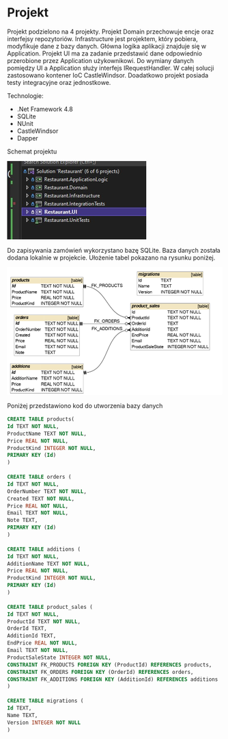 # Projekt
Projekt podzielono na 4 projekty. Projekt Domain przechowuje encje oraz interfejsy repozytoriów. Infrastructure jest projektem, który pobiera, modyfikuje dane z bazy danych. Główna logika aplikacji znajduje się w Application. Projekt UI ma za zadanie przedstawić dane odpowiednio przerobione przez Application użykownikowi. Do wymiany danych pomiędzy UI a Application służy interfejs IRequestHandler. W całej solucji zastosowano kontener IoC CastleWindsor. Doadatkowo projekt posiada testy integracyjne oraz jednostkowe. 

Technologie:
- .Net Framework 4.8
- SQLite
- NUnit
- CastleWindsor
- Dapper

Schemat projektu

![](https://raw.githubusercontent.com/kamasjdev/Project_Orders_in_a_Restaurant/master/projects_app.jpg)

Do zapisywania zamówień wykorzystano bazę SQLite. Baza danych została dodana lokalnie w projekcie. Ułożenie tabel pokazano na rysunku poniżej.

![](https://raw.githubusercontent.com/kamasjdev/Project_Orders_in_a_Restaurant/master/schemat_bazy_danych.png)



Poniżej przedstawiono kod do utworzenia bazy danych
```sql
CREATE TABLE products(
Id TEXT NOT NULL,
ProductName TEXT NOT NULL,
Price REAL NOT NULL,
ProductKind INTEGER NOT NULL,
PRIMARY KEY (Id)
)

CREATE TABLE orders (
Id TEXT NOT NULL,
OrderNumber TEXT NOT NULL,
Created TEXT NOT NULL,
Price REAL NOT NULL,
Email TEXT NOT NULL,
Note TEXT,
PRIMARY KEY (Id)
)

CREATE TABLE additions (
Id TEXT NOT NULL,
AdditionName TEXT NOT NULL,
Price REAL NOT NULL,
ProductKind INTEGER NOT NULL,
PRIMARY KEY (Id)
)

CREATE TABLE product_sales (
Id TEXT NOT NULL,
ProductId TEXT NOT NULL,
OrderId TEXT,
AdditionId TEXT,
EndPrice REAL NOT NULL,
Email TEXT NOT NULL,
ProductSaleState INTEGER NOT NULL,
CONSTRAINT FK_PRODUCTS FOREIGN KEY (ProductId) REFERENCES products,
CONSTRAINT FK_ORDERS FOREIGN KEY (OrderId) REFERENCES orders,
CONSTRAINT FK_ADDITIONS FOREIGN KEY (AdditionId) REFERENCES additions
)

CREATE TABLE migrations (
Id TEXT,
Name TEXT,
Version INTEGER NOT NULL
)